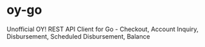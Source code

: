 # oy-go
Unofficial OY! REST API Client for Go - Checkout, Account Inquiry, Disbursement, Scheduled Disbursement, Balance
